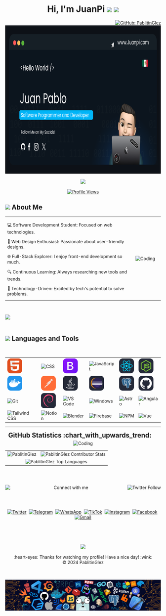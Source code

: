 

<h1 align="center"><b>Hi, I'm JuanPi </b>
  
  <img src="https://media.giphy.com/media/hvRJCLFzcasrR4ia7z/giphy.gif" width="35">
  <img src="https://emojis.slackmojis.com/emojis/images/1531849430/4246/blob-sunglasses.gif?1531849430" width="28"/>
</h1>

<div align="right"; margin-bottom: 20px;">
  <a href="https://github.com/PablitinGlez">
    <img src="https://img.shields.io/github/followers/PablitinGlez?label=follow&style=social" alt="GitHub: PablitinGlez"/>
  </a>
</div>

<div align="center">
<img src="https://github.com/PablitinGlez/PabloGonzalez/blob/main/banner-bienvenida.png" 
     alt="Banner de Bienvenida" width="100%" height="480">
</div>

<p align="center">
  <a href="https://github.com/DenverCoder1/readme-typing-svg">
    <img src="https://readme-typing-svg.herokuapp.com?font=Time+New+Roman&color=cyan&size=25&center=true&vCenter=true&width=600&height=100&lines=Hello+and+Welcome..&hearts;++;Software+Development+Student,;Web+Design+Enthusiast,;Web+Development+Lover,;Exploring+Backend+and+Frontend,;Always+Learning+New+Things..<3">
  </a>
</p>


<!--profile visit count-->



<div align="center">
  <a href="https://visitcount.itsvg.in">
    <img src="https://visitcount.itsvg.in/api?id=PablitinGlez&label=Profile%20Views&color=1&pretty=false" alt="Profile Views"/>
  </a>
</div>

## <picture><img src="https://github.com/7oSkaaa/7oSkaaa/blob/main/Images/about_me.gif?raw=true" width="50px"></picture> About Me



<table align="center">
<tr>
<td width="80%" align="left">
  
  <p style="margin-bottom: 10px;">💻 Software Development Student: Focused on web technologies.</p>
  <p style="margin-bottom: 10px;">🎨 Web Design Enthusiast: Passionate about user-friendly designs.</p>
  <p style="margin-bottom: 10px;">🌐 Full-Stack Explorer: I enjoy front-end development so much.</p>
  <p style="margin-bottom: 10px;">🔍 Continuous Learning: Always researching new tools and trends.</p>
  <p style="margin-bottom: 10px;">🚀 Technology-Driven: Excited by tech's potential to solve problems.</p>

</td>
<td width="20%" align="center">

  <img align="center" alt="Coding" width="150" src="https://c.tenor.com/GN73MKBawZYAAAAi/busy-cute.gif">

</td>
</tr>
</table>





<br>

<!-- Nothing weird to see here -->




<img src="https://user-images.githubusercontent.com/73097560/115834477-dbab4500-a447-11eb-908a-139a6edaec5c.gif"><br><br>

## <img src="https://media2.giphy.com/media/QssGEmpkyEOhBCb7e1/giphy.gif?cid=ecf05e47a0n3gi1bfqntqmob8g9aid1oyj2wr3ds3mg700bl&rid=giphy.gif" width ="25"><b> Languages and Tools</b>
<br>

<!-- Languages and Tools Section -->

<table align="center">
  <tr>
    <td>
      <img src="https://raw.githubusercontent.com/tandpfun/skill-icons/main/icons/HTML.svg" width="48" height="48" alt="HTML" />
    </td>
    <td>
      <img src="https://upload.wikimedia.org/wikipedia/commons/thumb/6/62/CSS3_logo.svg/48px-CSS3_logo.svg.png" width="48" height="48" alt="CSS" />
    </td>
    <td>
      <img src="https://raw.githubusercontent.com/tandpfun/skill-icons/main/icons/Bootstrap.svg" width="48" height="48" alt="Bootstrap" />
    </td>
    <td>
      <img src="https://upload.wikimedia.org/wikipedia/commons/thumb/9/99/Unofficial_JavaScript_logo_2.svg/1024px-Unofficial_JavaScript_logo_2.svg.png" width="48" height="48" alt="JavaScript" />
    </td>
    <td>
      <img src="https://raw.githubusercontent.com/tandpfun/skill-icons/main/icons/React-Dark.svg" width="48" height="48" alt="React" />
    </td>
    <td>
      <img src="https://raw.githubusercontent.com/tandpfun/skill-icons/main/icons/NodeJS-Dark.svg" width="48" height="48" alt="Node.js" />
    </td>
  </tr>
  <tr>
    <td>
      <img src="https://raw.githubusercontent.com/tandpfun/skill-icons/main/icons/Docker.svg" width="48" height="48" alt="Docker" />
    </td>
    <td>
      <img src="https://raw.githubusercontent.com/tandpfun/skill-icons/main/icons/Postman.svg" width="48" height="48" alt="Postman" />
    </td>
    <td>
      <img src="https://raw.githubusercontent.com/tandpfun/skill-icons/main/icons/Java-Dark.svg" width="48" height="48" alt="Java" />
    </td>
    <td>
      <img src="https://raw.githubusercontent.com/tandpfun/skill-icons/main/icons/Eclipse-Dark.svg" width="48" height="48" alt="Eclipse" />
    </td>
    <td>
      <img src="https://raw.githubusercontent.com/tandpfun/skill-icons/main/icons/PostgreSQL-Dark.svg" width="48" height="48" alt="PostgreSQL" />
    </td>
    <td>
      <img src="https://raw.githubusercontent.com/tandpfun/skill-icons/main/icons/Github-Dark.svg" width="48" height="48" alt="GitHub" />
    </td>
  </tr>
  <tr>
    <td>
      <img src="https://upload.wikimedia.org/wikipedia/commons/thumb/3/3f/Git_icon.svg/1200px-Git_icon.svg.png" width="48" height="48" alt="Git" />
    </td>
    <td>
      <img src="https://raw.githubusercontent.com/tandpfun/skill-icons/main/icons/Debian-Dark.svg" width="48" height="48" alt="Debian" />
    </td>
    <td>
      <img src="https://upload.wikimedia.org/wikipedia/commons/9/9a/Visual_Studio_Code_1.35_icon.svg" width="48" height="48" alt="VS Code" />
    </td>
    <td>
      <img src="https://raw.githubusercontent.com/tandpfun/skill-icons/main/icons/Windows-Dark.svg" width="48" height="48" alt="Windows" />
    </td>
    <td><img src="https://skillicons.dev/icons?i=astro" width="48" height="48" alt="Astro" />
</td>
    <td><img src="https://skillicons.dev/icons?i=angular" width="48" height="48" alt="Angular" />
</td>
  </tr>
 <tr>
    <td>
       <img src="https://skillicons.dev/icons?i=tailwind" width="48" height="48" alt="Tailwind CSS" />
    </td>
    <td>
     <img src="https://skillicons.dev/icons?i=notion" width="48" height="48" alt="Notion" />
    </td>
    <td>
     <img src="https://skillicons.dev/icons?i=blender" width="48" height="48" alt="Blender" />
    </td>
    <td>
    <img src="https://skillicons.dev/icons?i=firebase" width="48" height="48" alt="Firebase" />
    </td>
    <td>
      <img src="https://skillicons.dev/icons?i=npm" width="48" height="48" alt="NPM" />

</td>
    <td>
      <img src="https://skillicons.dev/icons?i=vue" width="48" height="48" alt="Vue" />

</td>
  </tr>
  
</table>


-----
<h2 style="margin: 5px 10px;">GitHub Statistics :chart_with_upwards_trend:</h2> 


<div align="center">
  <img src="https://cdn.dribbble.com/users/1277312/screenshots/14733298/media/39b1045e593737587dd60e42c8422d1f.gif" width="300" alt="Coding">
</div>


<table align="center">
  <tr>
    <td><img align="center" src="https://github-readme-stats.vercel.app/api?username=PablitinGlez&show_icons=true&locale=en&bg_color=0d1117&text_color=ffffff&repo=convoychat" alt="PablitinGlez" /></td>
    <td><img align="center" src="https://github-contributor-stats.vercel.app/api?username=PablitinGlez&limit=3&theme=nightowl&show_owner=true&combine_all_yearly_contributions=true" alt="PablitinGlez Contributor Stats" /></td>
  </tr>
  <tr>
    <td colspan="2" align="center">
      <img align="center" src="https://github-readme-stats.vercel.app/api/top-langs?username=PablitinGlez&show_icons=true&locale=en&bg_color=0d1117&text_color=ffffff&layout=compact" alt="PablitinGlez Top Languages" />
    </td>
  </tr>
</table>



<br><br>

<p style="display: flex; justify-content: space-between; align-items: center; margin: 0;">
 <img src="https://media.giphy.com/media/iY8CRBdQXODJSCERIr/giphy.gif" width="30px"> Connect with me
  <a href="https://twitter.com/intent/follow?original_referer=https%3A%2F%2Fgithub.com%2FJPablinhoigl&screen_name=JPablinhoigl">
    <img align="right" src="https://img.shields.io/twitter/follow/JPablinhoigl?color=1DA1F2&logo=twitter&style=for-the-badge" alt="Twitter Follow" />
  </a>
</p>




<br><br>


<p align="center">
  <a href="https://twitter.com/JPa"><img src="https://img.shields.io/badge/Twitter-1DA1F2?style=for-the-badge&logo=twitter&logoColor=white" alt="Twitter" /></a>&nbsp;
  <a href="https://t.me/Liht"><img src="https://img.shields.io/badge/Telegram-2CA5E0?style=for-the-badge&logo=telegram&logoColor=white" alt="Telegram" /></a>&nbsp;
  <a href="https://wa.me/"><img src="https://img.shields.io/badge/WhatsApp-25D366?style=for-the-badge&logo=whatsapp&logoColor=white" alt="WhatsApp" /></a>&nbsp;
  <a href="https://www.tiktok.com/@ssss_"><img src="https://img.shields.io/badge/TikTok-000000?style=for-the-badge&logo=tiktok&logoColor=white" alt="TikTok" /></a>&nbsp;
  <a href="https://www.instagram.com/painho.push"><img src="https://img.shields.io/badge/Instagram-E4405F?style=for-the-badge&logo=instagram&logoColor=white" alt="Instagram" /></a>&nbsp;
  <a href="https://www.facebook.com/"><img src="https://img.shields.io/badge/Facebook-1877F2?style=for-the-badge&logo=facebook&logoColor=white" alt="Facebook" /></a>&nbsp;
  <a href="mailto:gonzalez04212gmail.com?subject=Hola%20Jiji"><img src="https://img.shields.io/badge/gmail-%23D14836.svg?&style=for-the-badge&logo=gmail&logoColor=white" alt="Gmail"/></a>
</p>

<br><br><br>







<p align="center">
  <img src="https://user-images.githubusercontent.com/5713670/87202985-820dcb80-c2b6-11ea-9f56-7ec461c497c3.gif" width="150">
</p>
<p align="center">
  :heart-eyes:   Thanks for watching my profile! Have a nice day! :wink: <br/>
  &copy; 2024 PablitinGlez
</p>



<br><br>
![Github Banner](https://github.com/Jaydeep-Yadav/Jaydeep-Yadav/blob/main/banner.png)
